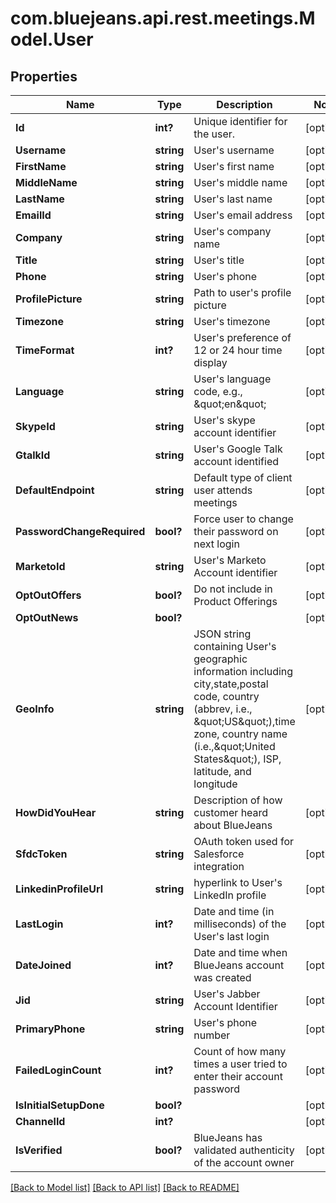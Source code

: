 # com.bluejeans.api.rest.meetings.Model.User
## Properties

Name | Type | Description | Notes
------------ | ------------- | ------------- | -------------
**Id** | **int?** | Unique identifier for the user. | [optional] 
**Username** | **string** | User&#39;s username | [optional] 
**FirstName** | **string** | User&#39;s first name | [optional] 
**MiddleName** | **string** | User&#39;s middle name | [optional] 
**LastName** | **string** | User&#39;s last name | [optional] 
**EmailId** | **string** | User&#39;s email address | [optional] 
**Company** | **string** | User&#39;s company name | [optional] 
**Title** | **string** | User&#39;s title | [optional] 
**Phone** | **string** | User&#39;s phone | [optional] 
**ProfilePicture** | **string** | Path to user&#39;s profile picture | [optional] 
**Timezone** | **string** | User&#39;s timezone | [optional] 
**TimeFormat** | **int?** | User&#39;s preference of 12 or 24 hour time display | [optional] 
**Language** | **string** | User&#39;s language code, e.g., \&quot;en\&quot; | [optional] 
**SkypeId** | **string** | User&#39;s skype account identifier | [optional] 
**GtalkId** | **string** | User&#39;s Google Talk account identified | [optional] 
**DefaultEndpoint** | **string** | Default type of client user attends meetings | [optional] 
**PasswordChangeRequired** | **bool?** | Force user to change their password on next login | [optional] 
**MarketoId** | **string** | User&#39;s Marketo Account identifier | [optional] 
**OptOutOffers** | **bool?** | Do not include in Product Offerings | [optional] 
**OptOutNews** | **bool?** |  | [optional] 
**GeoInfo** | **string** | JSON string containing User&#39;s geographic information including city,state,postal code, country (abbrev, i.e., \&quot;US\&quot;),time zone, country name (i.e.,\&quot;United States\&quot;), ISP, latitude, and longitude | [optional] 
**HowDidYouHear** | **string** | Description of how customer heard about BlueJeans | [optional] 
**SfdcToken** | **string** | OAuth token used for Salesforce integration | [optional] 
**LinkedinProfileUrl** | **string** | hyperlink to User&#39;s LinkedIn profile | [optional] 
**LastLogin** | **int?** | Date and time (in milliseconds) of the User&#39;s last login | [optional] 
**DateJoined** | **int?** | Date and time when BlueJeans account was created | [optional] 
**Jid** | **string** | User&#39;s Jabber Account Identifier | [optional] 
**PrimaryPhone** | **string** | User&#39;s phone number | [optional] 
**FailedLoginCount** | **int?** | Count of how many times a user tried to enter their account password | [optional] 
**IsInitialSetupDone** | **bool?** |  | [optional] 
**ChannelId** | **int?** |  | [optional] 
**IsVerified** | **bool?** | BlueJeans has validated authenticity of the account owner | [optional] 

[[Back to Model list]](../README.md#documentation-for-models) [[Back to API list]](../README.md#documentation-for-api-endpoints) [[Back to README]](../README.md)

